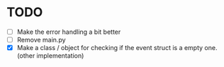 # TODO

- [ ] Make the error handling a bit better
- [ ] Remove main.py
- [x] Make a class / object for checking if the event struct is a empty one. (other implementation)